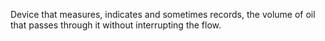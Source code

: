 Device that measures, indicates and sometimes records, the volume of oil that passes through it without interrupting the flow.